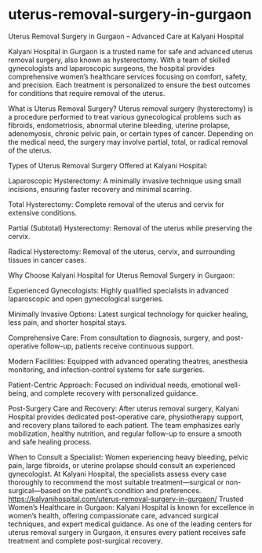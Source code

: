 # uterus-removal-surgery-in-gurgaon
Uterus Removal Surgery in Gurgaon – Advanced Care at Kalyani Hospital

Kalyani Hospital in Gurgaon is a trusted name for safe and advanced uterus removal surgery, also known as hysterectomy. With a team of skilled gynecologists and laparoscopic surgeons, the hospital provides comprehensive women’s healthcare services focusing on comfort, safety, and precision. Each treatment is personalized to ensure the best outcomes for conditions that require removal of the uterus.

What is Uterus Removal Surgery?
Uterus removal surgery (hysterectomy) is a procedure performed to treat various gynecological problems such as fibroids, endometriosis, abnormal uterine bleeding, uterine prolapse, adenomyosis, chronic pelvic pain, or certain types of cancer. Depending on the medical need, the surgery may involve partial, total, or radical removal of the uterus.

Types of Uterus Removal Surgery Offered at Kalyani Hospital:

Laparoscopic Hysterectomy: A minimally invasive technique using small incisions, ensuring faster recovery and minimal scarring.

Total Hysterectomy: Complete removal of the uterus and cervix for extensive conditions.

Partial (Subtotal) Hysterectomy: Removal of the uterus while preserving the cervix.

Radical Hysterectomy: Removal of the uterus, cervix, and surrounding tissues in cancer cases.

Why Choose Kalyani Hospital for Uterus Removal Surgery in Gurgaon:

Experienced Gynecologists: Highly qualified specialists in advanced laparoscopic and open gynecological surgeries.

Minimally Invasive Options: Latest surgical technology for quicker healing, less pain, and shorter hospital stays.

Comprehensive Care: From consultation to diagnosis, surgery, and post-operative follow-up, patients receive continuous support.

Modern Facilities: Equipped with advanced operating theatres, anesthesia monitoring, and infection-control systems for safe surgeries.

Patient-Centric Approach: Focused on individual needs, emotional well-being, and complete recovery with personalized guidance.

Post-Surgery Care and Recovery:
After uterus removal surgery, Kalyani Hospital provides dedicated post-operative care, physiotherapy support, and recovery plans tailored to each patient. The team emphasizes early mobilization, healthy nutrition, and regular follow-up to ensure a smooth and safe healing process.

When to Consult a Specialist:
Women experiencing heavy bleeding, pelvic pain, large fibroids, or uterine prolapse should consult an experienced gynecologist. At Kalyani Hospital, the specialists assess every case thoroughly to recommend the most suitable treatment—surgical or non-surgical—based on the patient’s condition and preferences.
 https://kalyanihospital.com/uterus-removal-surgery-in-gurgaon/
Trusted Women’s Healthcare in Gurgaon:
Kalyani Hospital is known for excellence in women’s health, offering compassionate care, advanced surgical techniques, and expert medical guidance. As one of the leading centers for uterus removal surgery in Gurgaon, it ensures every patient receives safe treatment and complete post-surgical recovery.
